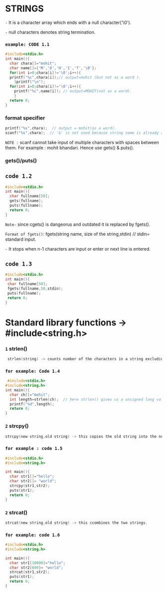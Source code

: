 # STRINGS
`-` It is a character array which ends with a null character('\0').

`-` null characters denotes string termination.
### `example: CODE 1.1`
```c
#include<stdio.h>
int main(){
  char chara[]="mohit";
  char name[]={'M','O','H','I','T','\0'};
  for(int i=0;chara[i]!='\0';i++){
  printf("%c",chara[i]);// output=mohit (but not as a word ).
    }printf("\n");
  for(int i=0;chara[i]!='\0';i++){
    printf("%c",name[i]); // output=MOHIT(not as a word).
    }
  return 0;
}
```
### format specifier
```c
printf("%s",chara);  // output = mohit(as a word).
scanf("%s",chara);  // '&' is not used because string name is already an pointer.
```
`NOTE :` scanf cannot take input of multiple characters with spaces between them. For example : mohit bhandari. Hence use gets() & puts(). 
### gets()/puts()
## `code 1.2`
```c
#include<stdio.h>
int main(){
  char fullname[50];
  gets(fullname);
  puts(fullname);
  return 0;
}
```
`Note-` since cgets() is dangeorus and outdated it  is replaced by fgets().

`Format of fgets()`: fgets(string name, size of the string,stdin)   // stdin= standard input.

`-` It stops when n-1 characters are input or enter  or next line is entered.

## `code 1.3`
 ```c
 #include<stdio.h>
int main(){
  char fullname[50];
  fgets(fullname,50,stdin);
  puts(fullname);
  return 0;
}
 ```
 # Standard library functions -> #include<string.h>
### `1` strlen()
```c
 strlen(string) -> counts number of the characters in a string excluding '\0'.
 ```
### `for example: Code 1.4`
```c
 #include<stdio.h>
#include<string.h>
int main(){
  char ch[]="mohit";
  int length=strlen(ch);  // here strlen() gives us a unsigned long value which is then typecasted into integer value. 
  printf("%d",length);
  return 0;
}
```

### `2` strcpy()
```c
strcpy(new string,old string) -> this copies the old string into the new string but does not change/update the old string.
```
### `for example : code 1.5`
```c
#include<stdio.h>
#include<string.h>

int main(){
  char str1[]="hello";
  char str2[]= "world";
  strcpy(str1,str2);
  puts(str1);
  return 0;
}
```
### `2` strcat()
```c
strcat(new string,old string) -> this ccombines the two strings.
```
### `for example: code 1.6`
```c
#include<stdio.h>
#include<string.h>

int main(){
  char str1[10000]="hello";
  char str2[600]= "world";
  strcat(str1,str2);
  puts(str1);
  return 0;
}
```
